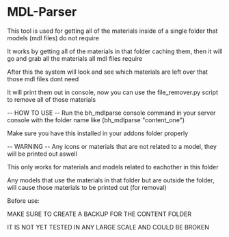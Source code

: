 # MDL-Parser
This tool is used for getting all of the materials inside of a single folder that models (mdl files) do not require

It works by getting all of the materials in that folder caching them, then it will go and grab all the materials all mdl files require

After this the system will look and see which materials are left over that those mdl files dont need

It will print them out in console, now you can use the file_remover.py script to remove all of those materials

-- HOW TO USE --
Run the bh_mdlparse console command in your server console with the folder name like (bh_mdlparse "content_one")

Make sure you have this installed in your addons folder properly

-- WARNING --
Any icons or materials that are not related to a model, they will be printed out aswell

This only works for materials and models related to eachother in this folder

Any models that use the materials in that folder but are outside the folder, will cause those materials to be printed out (for removal)

Before use:

MAKE SURE TO CREATE A BACKUP FOR THE CONTENT FOLDER

IT IS NOT YET TESTED IN ANY LARGE SCALE AND COULD BE BROKEN
